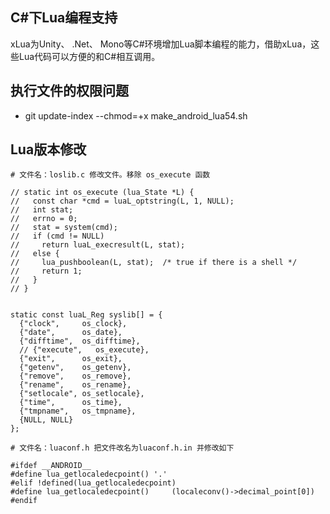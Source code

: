 ## C#下Lua编程支持

xLua为Unity、 .Net、 Mono等C#环境增加Lua脚本编程的能力，借助xLua，这些Lua代码可以方便的和C#相互调用。

## 执行文件的权限问题
* git update-index --chmod=+x make_android_lua54.sh

## Lua版本修改
```
# 文件名：loslib.c 修改文件。移除 os_execute 函数

// static int os_execute (lua_State *L) {
//   const char *cmd = luaL_optstring(L, 1, NULL);
//   int stat;
//   errno = 0;
//   stat = system(cmd);
//   if (cmd != NULL)
//     return luaL_execresult(L, stat);
//   else {
//     lua_pushboolean(L, stat);  /* true if there is a shell */
//     return 1;
//   }
// }


static const luaL_Reg syslib[] = {
  {"clock",     os_clock},
  {"date",      os_date},
  {"difftime",  os_difftime},
  // {"execute",   os_execute},
  {"exit",      os_exit},
  {"getenv",    os_getenv},
  {"remove",    os_remove},
  {"rename",    os_rename},
  {"setlocale", os_setlocale},
  {"time",      os_time},
  {"tmpname",   os_tmpname},
  {NULL, NULL}
};
```


```
# 文件名：luaconf.h 把文件改名为luaconf.h.in 并修改如下

#ifdef __ANDROID__
#define lua_getlocaledecpoint() '.'
#elif !defined(lua_getlocaledecpoint)
#define lua_getlocaledecpoint()		(localeconv()->decimal_point[0])
#endif
```